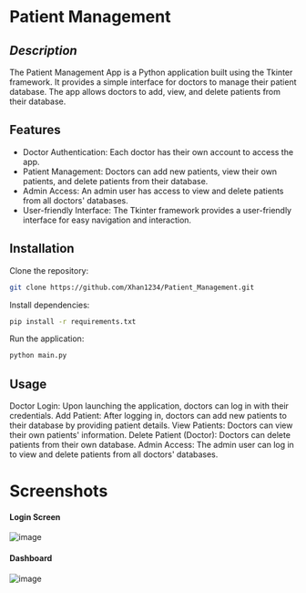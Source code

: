 # Patient Management
## _Description_

The Patient Management App is a Python application built using the Tkinter framework. It provides a simple interface for doctors to manage their patient database. The app allows doctors to add, view, and delete patients from their database.


## Features

- Doctor Authentication: Each doctor has their own account to access the app.
- Patient Management: Doctors can add new patients, view their own patients, and delete patients from their database.
- Admin Access: An admin user has access to view and delete patients from all doctors' databases.
- User-friendly Interface: The Tkinter framework provides a user-friendly interface for easy navigation and interaction.

## Installation

Clone the repository:

```sh
git clone https://github.com/Xhan1234/Patient_Management.git
```

Install dependencies:

```sh
pip install -r requirements.txt
```
Run the application:
```sh
python main.py
```

## Usage

Doctor Login: Upon launching the application, doctors can log in with their credentials.
Add Patient: After logging in, doctors can add new patients to their database by providing patient details.
View Patients: Doctors can view their own patients' information.
Delete Patient (Doctor): Doctors can delete patients from their own database.
Admin Access: The admin user can log in to view and delete patients from all doctors' databases.



# Screenshots

#### Login Screen
![image](https://github.com/Xhan1234/Patient_Management/assets/45497916/0d0de875-db1b-494e-80b3-61f15e14466b)



#### Dashboard
![image](https://github.com/Xhan1234/Patient_Management/assets/45497916/bf206a06-56f6-4026-b0f7-7a82b9a3f0a3)

